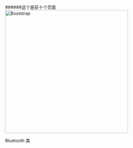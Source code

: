 
######这个是前十个页面
<img src="/安卓疯狂讲义图片/2应用界面编程/0线性布局.jpg" title="Bootstrap" width="400">

Bluetooth 类









